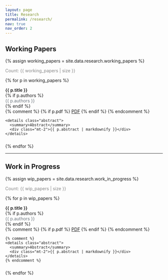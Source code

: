 ```yaml
---
layout: page
title: Research
permalink: /research/
nav: true
nav_order: 2
---
```


<style>
.paper-block { margin-bottom: 1.5rem; }
.paper-title { font-weight: 600; }
.paper-meta  { color: #6c757d; }

details.abstract { display: inline-block; margin-left: .5rem; }
details.abstract summary {
  list-style: none;
  cursor: pointer;
  display: inline;
  color: #999;
  font-size: .875rem;
  font-style: normal;
}
details.abstract summary::-webkit-details-marker { display: none; }
details.abstract summary::before {
  content: "> ";
  color: #999;
  font-style: normal;
}
details.abstract[open] summary { background: transparent; }
</style>

## Working Papers

{% assign working_papers = site.data.research.working_papers %}
<p style="color:#888">Count: {{ working_papers | size }}</p>

{% for p in working_papers %}
<div class="paper-block">
  <div class="paper-title">{{ p.title }}</div>
  {% if p.authors %}<div class="paper-meta">{{ p.authors }}</div>{% endif %}
  <div class="mt-1">
    {% comment %}
    {% if p.pdf %}
      <a class="btn btn-sm btn-outline-primary" href="{{ p.pdf | relative_url }}" target="_blank" rel="noopener">PDF</a>
    {% endif %}
    {% endcomment %}

    <details class="abstract">
      <summary>Abstract</summary>
      <div class="mt-2">{{ p.abstract | markdownify }}</div>
    </details>
  </div>
</div>
{% endfor %}

<hr>

## Work in Progress

{% assign wip_papers = site.data.research.work_in_progress %}
<p style="color:#888">Count: {{ wip_papers | size }}</p>

{% for p in wip_papers %}
<div class="paper-block">
  <div class="paper-title">{{ p.title }}</div>
  {% if p.authors %}<div class="paper-meta">{{ p.authors }}</div>{% endif %}
  <div class="mt-1">
    {% comment %}
    {% if p.pdf %}
      <a class="btn btn-sm btn-outline-primary" href="{{ p.pdf | relative_url }}" target="_blank" rel="noopener">PDF</a>
    {% endif %}
    {% endcomment %}

    {% comment %}
    <details class="abstract">
      <summary>Abstract</summary>
      <div class="mt-2">{{ p.abstract | markdownify }}</div>
    </details>
    {% endcomment %}
  </div>
</div>
{% endfor %}


